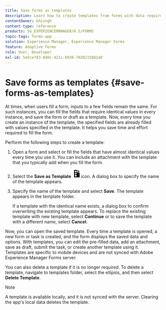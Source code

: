 ```yaml
---
title: Save forms as templates
description: Learn how to create templates from forms with data required repeatedly.
contentOwner: khsingh
content-type: reference
products: SG_EXPERIENCEMANAGER/6.5/FORMS
topic-tags: forms-app
solution: Experience Manager, Experience Manager Forms
feature: Adaptive Forms
role: User, Developer
exl-id: 5e5ce783-8d0c-421c-b938-7020215682a0
---
```

# Save forms as templates {#save-forms-as-templates}

At times, when users fill a form, inputs to a few fields remain the same. For such instances, you can fill the fields that require identical values in every instance, and save the form or draft as a template. Now, every time you create an instance of the template, the specified fields are already filled with values specified in the template. It helps you save time and effort required to fill the form.

Perform the following steps to create a template:

1. Open a form and select or fill the fields that have almost identical values every time you use it. You can include an attachment with the template that you typically add when you fill the form.
1. Select the **Save as Template** ![save_as_template](assets/save_as_template.png)icon. A dialog box to specify the name of the template appears.
1. Specify the name of the template and select **Save**. The template appears in the template folder.

   If a template with the identical name exists, a dialog box to confirm overwriting the existing template appears. To replace the existing template with new template, select **Continue** or to save the template with a different name, select **Cancel**.

Now, you can open the saved template. Every time a template is opened, a new form or task is created, and the form displays the saved data and options. With templates, you can edit the pre-filled data, add an attachment, save as draft, submit the task, or create another template using it. Templates are specific to mobile devices and are not synced with Adobe Experience Manager Forms server.

You can also delete a template if it is no longer required. To delete a template, navigate to templates folder, select the ellipsis, and then select **Delete Template**.

>[!NOTE]
>
>A template is available locally, and it is not synced with the server. Clearing the app's local data deletes the template.
